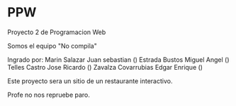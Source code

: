 # PPW
Proyecto 2 de Programacion Web

Somos el equipo "No compila"

Ingrado por:
Marin Salazar Juan sebastian           ()
Estrada Bustos Miguel Angel            ()
Telles Castro Jose Ricardo             ()
Zavalza Covarrubias Edgar Enrique      ()

Este proyecto sera un sitio de un restaurante interactivo.

Profe no nos repruebe paro.

